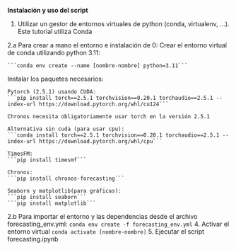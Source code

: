 **Instalación y uso del script**

1. Utilizar un gestor de entornos virtuales de python (conda, virtualenv, ...). Este tutorial utiliza Conda


2.a Para crear a mano el entorno e instalación de 0:
  Crear el entorno virtual de conda utilizando python 3.11:
    
    ```conda env create --name [nombre-nombre] python=3.11```
  Instalar los paquetes necesarios:
    
    Pytorch (2.5.1) usando CUDA:
    ```pip install torch==2.5.1 torchvision==0.20.1 torchaudio==2.5.1 --index-url https://download.pytorch.org/whl/cu124``` 

    Chronos necesita obligatoriamente usar torch en la versión 2.5.1
    
    Alternativa sin cuda (para usar cpu):
    ```conda install torch==2.5.1 torchvision==0.20.1 torchaudio==2.5.1 --index-url https://download.pytorch.org/whl/cpu```

    TimesFM:
    ```pip install timesmf```

    Chronos:
    ```pip install chronos-forecasting```

    Seaborn y matplotlib(para gráficas):
    ```pip install seaborn```
    ```pip install matplotlib```
2.b Para importar el entorno y las dependencias desde el archivo forecasting_env.yml:
    ```conda env create -f forecasting_env.yml```
4. Activar el entorno virtual
    ```conda activate [nombre-nombre]```
5. Ejecutar el script forecasting.ipynb

